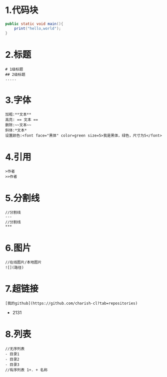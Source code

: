 # 1.代码块
~~~ java
public static void main(){
    print("hello,world");
}
~~~ 

# 2.标题
~~~ 
# 1级标题
## 2级标题
.....
~~~

# 3.字体
~~~
加粗:**文本**
高亮: == 文本 ==
删除:~~文本~~
斜体:*文本*
设置颜色:<font face="黑体" color=green size=5>我是黑体，绿色，尺寸为5</font>
~~~

# 4.引用
~~~
>作者
>>作者
~~~

# 5.分割线
~~~
//分割线
---
//分割线
***
~~~

# 6.图片
~~~
//在线图片/本地图片
![](路径)
~~~

# 7.超链接
~~~
[我的github](https://github.com/charish-cl?tab=repositories)
~~~
* 2131


# 8.列表
~~~
//无序列表
- 目录1
- 目录2
- 目录3
//有序列表 1+. + 名称

~~~